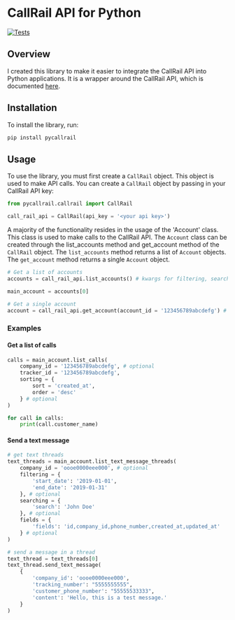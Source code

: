 # CallRail API for Python

[![Tests](https://github.com/kharigardner/pycallrail/actions/workflows/testing.yml/badge.svg?branch=main)](https://github.com/kharigardner/pycallrail/actions/workflows/testing.yml) 
## Overview

I created this library to make it easier to integrate the CallRail API into Python applications. It is a wrapper around the CallRail API, which is documented [here](https://apidocs.callrail.com/).

## Installation

To install the library, run:

```bash
pip install pycallrail
```

## Usage

To use the library, you must first create a `CallRail` object. This object is used to make API calls. You can create a `CallRail` object by passing in your CallRail API key:

```python
from pycallrail.callrail import CallRail

call_rail_api = CallRail(api_key = '<your api key>')
```

A majority of the functionality resides in the usage of the 'Account' class. This class is used to make calls to the CallRail API. The `Account` class can be created through the list_accounts method and get_account method of the `CallRail` object. The `list_accounts` method returns a list of `Account` objects. The `get_account` method returns a single `Account` object.

```python
# Get a list of accounts
accounts = call_rail_api.list_accounts() # kwargs for filtering, searching, fields, supported by the endpoint

main_account = accounts[0]

# Get a single account
account = call_rail_api.get_account(account_id = '123456789abcdefg') # kwargs for filtering, searching, fields, supported by the endpoint
```

### Examples

#### Get a list of calls

```python
calls = main_account.list_calls(
    company_id = '123456789abcdefg', # optional
    tracker_id = '123456789abcdefg',
    sorting = {
        sort = 'created_at',
        order = 'desc'
    } # optional
)

for call in calls:
    print(call.customer_name)
```

#### Send a text message

```python
# get text threads
text_threads = main_account.list_text_message_threads(
    company_id = 'oooe0000eee000', # optional
    filtering = {
        'start_date': '2019-01-01',
        'end_date': '2019-01-31'
    }, # optional
    searching = {
        'search': 'John Doe'
    }, # optional
    fields = {
        'fields': 'id,company_id,phone_number,created_at,updated_at'
    } # optional
)

# send a message in a thread
text_thread = text_threads[0]
text_thread.send_text_message(
    {
        'company_id': 'oooe0000eee000',
        'tracking_number': "5555555555",
        'customer_phone_number': "55555533333",
        'content': 'Hello, this is a test message.'
    }
)